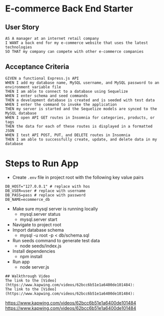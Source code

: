 # E-commerce Back End Starter 

## User Story

```
AS A manager at an internet retail company
I WANT a back end for my e-commerce website that uses the latest technologies
SO THAT my company can compete with other e-commerce companies
```

## Acceptance Criteria

```
GIVEN a functional Express.js API
WHEN I add my database name, MySQL username, and MySQL password to an environment variable file
THEN I am able to connect to a database using Sequelize
WHEN I enter schema and seed commands
THEN a development database is created and is seeded with test data
WHEN I enter the command to invoke the application
THEN my server is started and the Sequelize models are synced to the MySQL database
WHEN I open API GET routes in Insomnia for categories, products, or tags
THEN the data for each of these routes is displayed in a formatted JSON
WHEN I test API POST, PUT, and DELETE routes in Insomnia
THEN I am able to successfully create, update, and delete data in my database
```

# Steps to Run App
- Create `.env` file in project root with the following key value pairs

```
DB_HOST="127.0.0.1" # replace with hos
DB_USER=user # replace with username
DB_PASS=pass # replace with password
DB_NAME=ecommerce_db
```

- Make sure mysql server is running locally
  - mysql.server status
  - mysql.server start
- Navigate to project root
- Import database schema
  - mysql -u root -p < db/schema.sql
- Run seeds command to generate test data
  - node seeds/index.js 
- Install dependencies
  - npm install
- Run app
  - node server.js
```
## Walkthrough Video
The link to the [Video](https://www.kapwing.com/videos/62bcc6b51e1a6400de101484):
The link to the [Video](https://www.kapwing.com/videos/62bcc6b51e1a6400de101484):
```
https://www.kapwing.com/videos/62bcc6b51e1a6400de101484
https://www.kapwing.com/videos/62bcc6b51e1a6400de101484
```
